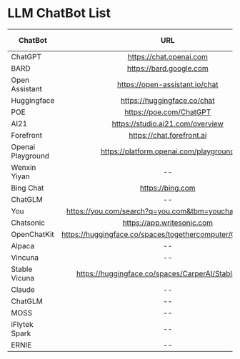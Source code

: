 # LLM ChatBot List



| ChatBot       | URL           | Parameter  | Tokens  | Output Quality
| ------------- |:---------------------------:| -----:| ------:|------:|
| ChatGPT | https://chat.openai.com |--|--| A |
| BARD | https://bard.google.com |--|--| A |
| Open Assistant |  https://open-assistant.io/chat |--|--| B |
| Huggingface |  https://huggingface.co/chat |--|--| B |
| POE |  https://poe.com/ChatGPT |--|--| A |
| AI21 | https://studio.ai21.com/overview |--|--| B |
| Forefront | https://chat.forefront.ai |--|--| B | 
| Openai Playground | https://platform.openai.com/playground |--|--| B |
| Wenxin Yiyan |-- |--|--| B |
| Bing Chat | https://bing.com |--|--| B |
| ChatGLM  |-- |--|--| B |
| You | https://you.com/search?q=you.com&tbm=youchat&cfr=chat|--|--| B |
| Chatsonic |  https://app.writesonic.com |--|--| B |
| OpenChatKit | https://huggingface.co/spaces/togethercomputer/OpenChatKit |--|--| B |
| Alpaca |-- |--|--| B |
| Vincuna |-- |--|--| B |
|Stable Vicuna | https://huggingface.co/spaces/CarperAI/StableVicuna|--|--| B |
| Claude |-- |--|--| B |
| ChatGLM |-- |--|--| B |
| MOSS |-- |--|--| B |
| iFlytek Spark |-- |--|--| B |
| ERNIE |-- |--|--| B |
